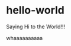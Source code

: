 # hello-world
Saying Hi to the World!!!














































































































whaaaaaaaaaa
